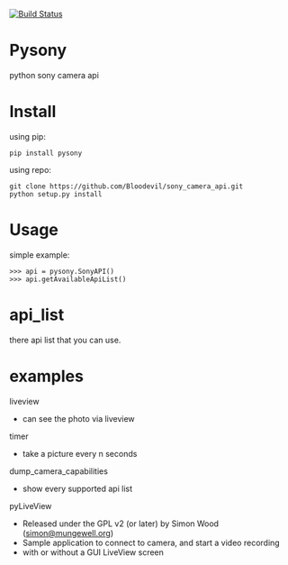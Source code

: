 [![Build Status](https://travis-ci.org/Bloodevil/sony_camera_api.svg?branch=master)](https://travis-ci.org/Bloodevil/sony_camera_api)

Pysony
===============
python sony camera api

Install
====
using pip:

    pip install pysony

using repo:

    git clone https://github.com/Bloodevil/sony_camera_api.git
    python setup.py install

Usage
====

 simple example:

    >>> api = pysony.SonyAPI()
    >>> api.getAvailableApiList()

api_list
====

 there api list that you can use.

examples
====
liveview
- can see the photo via liveview

timer
- take a picture every n seconds

dump_camera_capabilities
- show every supported api list

pyLiveView
- Released under the GPL v2 (or later) by Simon Wood (simon@mungewell.org)
- Sample application to connect to camera, and start a video recording
- with or without a GUI LiveView screen


